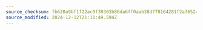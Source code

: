 ```yaml
---
source_checksum: fb620a9bf1f22ac0f39303b86da6ff0aab38d778164281f2a76524a23d1ff3a8
source_modified: 2024-12-12T21:11:49.594Z
---
```


